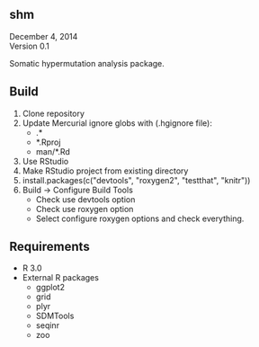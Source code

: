 shm
-------------------------------------------------------------------------------
December 4, 2014  
Version 0.1

Somatic hypermutation analysis package.

Build
-------------------------------------------------------------------------------
1. Clone repository
2. Update Mercurial ignore globs with (.hgignore file):
    * .*
    * *.Rproj
    * man/*.Rd
3. Use RStudio
4. Make RStudio project from existing directory
5. install.packages(c("devtools", "roxygen2", "testthat", "knitr"))
6. Build -> Configure Build Tools
    * Check use devtools option
    * Check use roxygen option
    * Select configure roxygen options and check everything.

Requirements
-------------------------------------------------------------------------------
* R 3.0
* External R packages
    - ggplot2
    - grid
    - plyr
    - SDMTools
    - seqinr
    - zoo